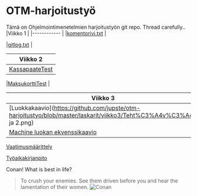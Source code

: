 # OTM-harjoitustyö
Tämä on Ohjelmointimenetelmien harjoitustyön git repo. Thread carefully..
|Viikko 1   |
|------------   | 
|[komentorivi.txt](https://github.com/jupste/otm-harjoitustyo/blob/master/laskarit/viikko1/komentorivi.txt)   |

|[gitlog.txt](https://github.com/jupste/otm-harjoitustyo/blob/master/laskarit/viikko1/gitlog.txt)   |

|Viikko 2   |
|------------   |
|[KassapaateTest](https://github.com/jupste/otm-harjoitustyo/blob/master/laskarit/viikko2/Unicafe/src/test/java/KassapaateTest.java)   |

|[MaksukorttiTest](https://github.com/jupste/otm-harjoitustyo/blob/master/laskarit/viikko2/Unicafe/src/test/java/MaksukorttiTest.java)   |

|Viikko 3   |
|------------   |
|[Luokkakaavio](https://github.com/jupste/otm-harjoitustyo/blob/master/laskarit/viikko3/Teht%C3%A4v%C3%A41 ja 2.png)   |
|[Machine luokan ekvenssikaavio](https://github.com/jupste/otm-harjoitustyo/blob/master/laskarit/viikko3/Teht%C3%A4v%C3%A43.png)   |


[Vaatimusmäärittely](https://github.com/jupste/otm-harjoitustyo/blob/master/dokumentointi/vaatimusmaarittely.md)

[Työaikakirjanpito](https://github.com/jupste/otm-harjoitustyo/blob/master/dokumentointi/tyoaika.md)





Conan! What is best in life?
>To crush your enemies. See them driven before you and hear the lamentation of their women.
![Conan](http://cdn.themis-media.com/media/global/images/library/deriv/671/671579.jpg)
